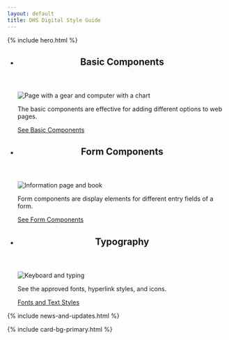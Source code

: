 ```yaml
---
layout: default
title: DHS Digital Style Guide
---
```


<main id="main-content">
  {% include hero.html %}

  <!-- Latest news cards -->
  <section id="news" aria-label="Latest news" class="usa-section">
    <div class="grid-container">
      <ul class="usa-card-group">
        <li class="tablet:grid-col-4 usa-card">
          <div class="usa-card__container">
            <header class="usa-card__header">
              <h2 class="usa-card__heading">
                Basic Components
              </h2>
            </header>
            <div class="usa-card__media">
              <div class="usa-card__img">
                <img src="https://www.dhs.gov/xlibrary/dhsweb/assets/img/page-functionality.jpg" alt="Page with a gear and computer with a chart">
              </div>
            </div>
            <div class="usa-card__body">
            <p>The basic components are effective for adding different options to web pages.</p>
            </div>
            <div class="usa-card__footer">
              <a class="usa-button" href="https://www.dhs.gov/xlibrary/dhsweb/_site/components.html">See Basic Components</a>
            </div>
          </div>
        </li>
        <li class="tablet:grid-col-4 usa-card">
          <div class="usa-card__container">
            <header class="usa-card__header">
              <h2 class="usa-card__heading">
                Form Components
              </h2>
            </header>
            <div class="usa-card__media">
              <div class="usa-card__img">
                <img src="https://www.dhs.gov/xlibrary/dhsweb/assets/img/paper-information.jpg" alt="Information page and book">
              </div>
            </div>
            <div class="usa-card__body">
            <p>Form components are display elements for different entry fields of a form.</p>
            </div>
            <div class="usa-card__footer">
              <a class="usa-button" href="https://www.dhs.gov/xlibrary/dhsweb/_site/forms.html">See Form Components</a>
            </div>
          </div>
        </li>
        <li class="tablet:grid-col-4 usa-card">
          <div class="usa-card__container">
            <header class="usa-card__header">
              <h2 class="usa-card__heading">
                Typography
              </h2>
            </header>
            <div class="usa-card__media">
              <div class="usa-card__img">
                <img src="https://www.dhs.gov/xlibrary/dhsweb/assets/img/keyboard-typing-checklist.jpg" alt="Keyboard and typing">
              </div>
            </div>
            <div class="usa-card__body">
            <p>See the approved fonts, hyperlink styles, and icons.</p>
            </div>
            <div class="usa-card__footer">
              <a class="usa-button" href="https://www.dhs.gov/xlibrary/dhsweb/_site/typography.html">Fonts and Text Styles</a>
            </div>
          </div>
        </li>
      </ul>
    </div>
  </section>

  <!-- News & Updates + Social Media -->
  <div class="usa-section">
    <div class="grid-container">
      <div class="grid-row grid-gap">
        <div class="tablet:grid-col-7">
          <section id="news-updates">
            {% include news-and-updates.html %}
          </section>
        </div>
      </div>
    </div>
  </div>

  {% include card-bg-primary.html %}
</main>
